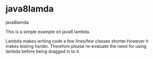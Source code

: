 # java8lamda
java8lamda

This is a simple example on java8 lambda.

Lambda makes writing code a few lines/few classes shorter.However it makes testing harder.
Therefore please re-evaluate the need for using lambda before being dragged in to it.
